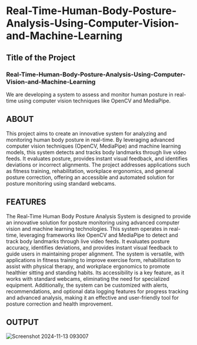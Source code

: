 # Real-Time-Human-Body-Posture-Analysis-Using-Computer-Vision-and-Machine-Learning
## Title of the Project
### Real-Time-Human-Body-Posture-Analysis-Using-Computer-Vision-and-Machine-Learning
We are developing a system to assess and monitor human posture in real-time using computer vision techniques like OpenCV and MediaPipe. 

## ABOUT
This project aims to create an innovative system for analyzing and monitoring human body posture in real-time. By leveraging advanced computer vision techniques (OpenCV, MediaPipe) and machine learning models, this system detects and tracks body landmarks through live video feeds. It evaluates posture, provides instant visual feedback, and identifies deviations or incorrect alignments. The project addresses applications such as fitness training, rehabilitation, workplace ergonomics, and general posture correction, offering an accessible and automated solution for posture monitoring using standard webcams.

## FEATURES
The Real-Time Human Body Posture Analysis System is designed to provide an innovative solution for posture monitoring using advanced computer vision and machine learning technologies. This system operates in real-time, leveraging frameworks like OpenCV and MediaPipe to detect and track body landmarks through live video feeds. It evaluates posture accuracy, identifies deviations, and provides instant visual feedback to guide users in maintaining proper alignment. The system is versatile, with applications in fitness training to improve exercise form, rehabilitation to assist with physical therapy, and workplace ergonomics to promote healthier sitting and standing habits. Its accessibility is a key feature, as it works with standard webcams, eliminating the need for specialized equipment. Additionally, the system can be customized with alerts, recommendations, and optional data logging features for progress tracking and advanced analysis, making it an effective and user-friendly tool for posture correction and health improvement.

## OUTPUT
![Screenshot 2024-11-13 093007](https://github.com/user-attachments/assets/3dbc762d-1a17-45fd-bfd2-1c16269bc87c)
